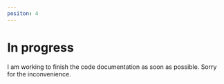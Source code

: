 ```yaml
---
positon: 4
---
```

# In progress
I am working to finish the code documentation as soon as possible. Sorry for the inconvenience.